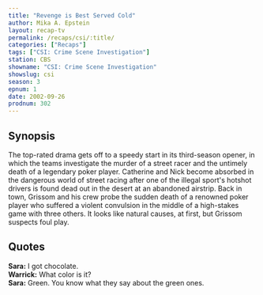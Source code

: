 ```yaml
---
title: "Revenge is Best Served Cold"
author: Mika A. Epstein
layout: recap-tv
permalink: /recaps/csi/:title/
categories: ["Recaps"]
tags: ["CSI: Crime Scene Investigation"]
station: CBS
showname: "CSI: Crime Scene Investigation"
showslug: csi
season: 3
epnum: 1
date: 2002-09-26
prodnum: 302  
---
```


## Synopsis

The top-rated drama gets off to a speedy start in its third-season opener, in which the teams investigate the murder of a street racer and the untimely death of a legendary poker player. Catherine and Nick become absorbed in the dangerous world of street racing after one of the illegal sport's hotshot drivers is found dead out in the desert at an abandoned airstrip. Back in town, Grissom and his crew probe the sudden death of a renowned poker player who suffered a violent convulsion in the middle of a high-stakes game with three others. It looks like natural causes, at first, but Grissom suspects foul play.

## Quotes

**Sara:** I got chocolate.  
**Warrick:** What color is it?  
**Sara:** Green. You know what they say about the green ones.

